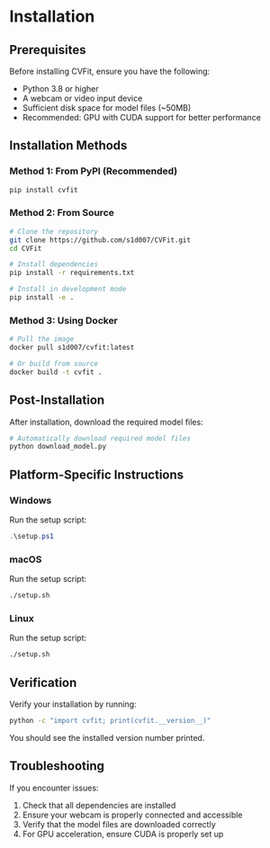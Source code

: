 # Installation

## Prerequisites

Before installing CVFit, ensure you have the following:

- Python 3.8 or higher
- A webcam or video input device
- Sufficient disk space for model files (~50MB)
- Recommended: GPU with CUDA support for better performance

## Installation Methods

### Method 1: From PyPI (Recommended)

```bash
pip install cvfit
```

### Method 2: From Source

```bash
# Clone the repository
git clone https://github.com/s1d007/CVFit.git
cd CVFit

# Install dependencies
pip install -r requirements.txt

# Install in development mode
pip install -e .
```

### Method 3: Using Docker

```bash
# Pull the image
docker pull s1d007/cvfit:latest

# Or build from source
docker build -t cvfit .
```

## Post-Installation

After installation, download the required model files:

```bash
# Automatically download required model files
python download_model.py
```

## Platform-Specific Instructions

### Windows

Run the setup script:

```powershell
.\setup.ps1
```

### macOS

Run the setup script:

```bash
./setup.sh
```

### Linux

Run the setup script:

```bash
./setup.sh
```

## Verification

Verify your installation by running:

```bash
python -c "import cvfit; print(cvfit.__version__)"
```

You should see the installed version number printed.

## Troubleshooting

If you encounter issues:

1. Check that all dependencies are installed
2. Ensure your webcam is properly connected and accessible
3. Verify that the model files are downloaded correctly
4. For GPU acceleration, ensure CUDA is properly set up
